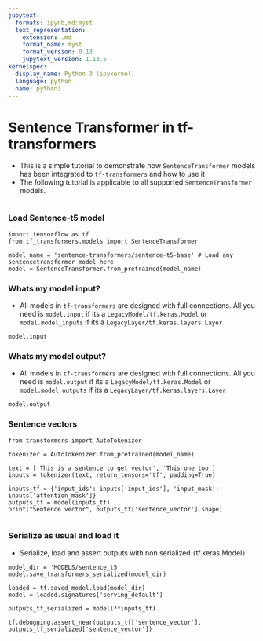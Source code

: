 ```yaml
---
jupytext:
  formats: ipynb,md:myst
  text_representation:
    extension: .md
    format_name: myst
    format_version: 0.13
    jupytext_version: 1.13.5
kernelspec:
  display_name: Python 3 (ipykernel)
  language: python
  name: python3
---
```


# Sentence Transformer in tf-transformers

* This is a simple tutorial to demonstrate how ```SentenceTransformer``` models has been integrated
to ```tf-transformers``` and how to use it
* The following tutorial is applicable to all supported ```SentenceTransformer``` models.

```{code-cell} ipython3

```

### Load Sentence-t5 model

```{code-cell} ipython3
import tensorflow as tf
from tf_transformers.models import SentenceTransformer
```

```{code-cell} ipython3
model_name = 'sentence-transformers/sentence-t5-base' # Load any sentencetransformer model here
model = SentenceTransformer.from_pretrained(model_name)
```

### Whats my model input?

* All models in ```tf-transformers``` are designed with full connections. All you need is ```model.input``` if its a ```LegacyModel/tf.keras.Model``` or ```model.model_inputs``` if its a ```LegacyLayer/tf.keras.layers.Layer```

```{code-cell} ipython3
model.input
```

### Whats my model output?

* All models in ```tf-transformers``` are designed with full connections. All you need is ```model.output``` if its a ```LegacyModel/tf.keras.Model``` or ```model.model_outputs``` if its a ```LegacyLayer/tf.keras.layers.Layer```

```{code-cell} ipython3
model.output
```

### Sentence vectors

```{code-cell} ipython3
from transformers import AutoTokenizer

tokenizer = AutoTokenizer.from_pretrained(model_name)

text = ['This is a sentence to get vector', 'This one too']
inputs = tokenizer(text, return_tensors='tf', padding=True)

inputs_tf = {'input_ids': inputs['input_ids'], 'input_mask': inputs['attention_mask']}
outputs_tf = model(inputs_tf)
print("Sentence vector", outputs_tf['sentence_vector'].shape)
```

```{code-cell} ipython3

```

### Serialize as usual and load it

* Serialize, load and assert outputs with non serialized ```(```tf.keras.Model```)```

```{code-cell} ipython3
model_dir = 'MODELS/sentence_t5'
model.save_transformers_serialized(model_dir)

loaded = tf.saved_model.load(model_dir)
model = loaded.signatures['serving_default']

outputs_tf_serialized = model(**inputs_tf)

tf.debugging.assert_near(outputs_tf['sentence_vector'], outputs_tf_serialized['sentence_vector'])
```

```{code-cell} ipython3

```

```{code-cell} ipython3

```
